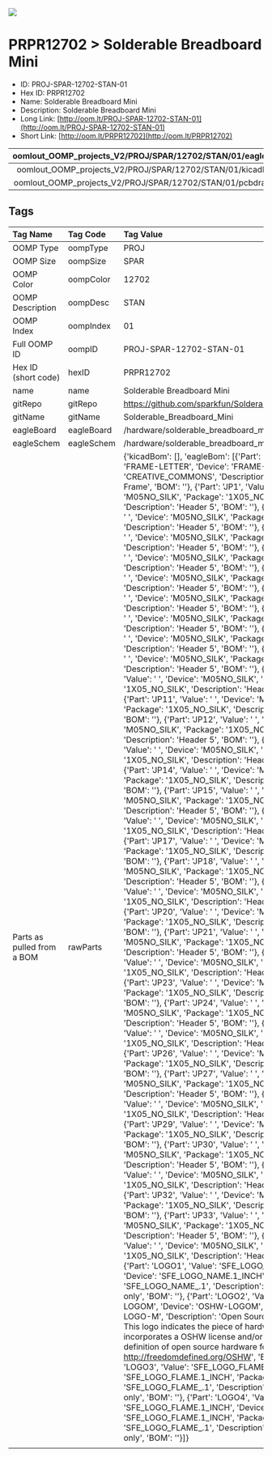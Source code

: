 


  
![][im]
# PRPR12702 > Solderable Breadboard Mini

- ID: PROJ-SPAR-12702-STAN-01
- Hex ID: PRPR12702
- Name: Solderable Breadboard Mini
- Description: Solderable Breadboard Mini
- Long Link: [http://oom.lt/PROJ-SPAR-12702-STAN-01](http://oom.lt/PROJ-SPAR-12702-STAN-01)
- Short Link: [http://oom.lt/PRPR12702](http://oom.lt/PRPR12702)
  

|oomlout_OOMP_projects_V2/PROJ/SPAR/12702/STAN/01/eagleImage.png|oomlout_OOMP_projects_V2/PROJ/SPAR/12702/STAN/01/eagleSchemImage.png|oomlout_OOMP_projects_V2/PROJ/SPAR/12702/STAN/01/kicadPcb3dFront.png|oomlout_OOMP_projects_V2/PROJ/SPAR/12702/STAN/01/kicadPcb3dBack.png|
| :---: | :---: | :---: | :---: |
|oomlout_OOMP_projects_V2/PROJ/SPAR/12702/STAN/01/kicadPcb3d.png|oomlout_OOMP_projects_V2/PROJ/SPAR/12702/STAN/01/bomBack.png|oomlout_OOMP_projects_V2/PROJ/SPAR/12702/STAN/01/bomFront.png|oomlout_OOMP_projects_V2/PROJ/SPAR/12702/STAN/01/pcbdraw.svg|
|oomlout_OOMP_projects_V2/PROJ/SPAR/12702/STAN/01/pcbdrawBack.svg||||

## Tags
  

|Tag Name|Tag Code|Tag Value|
| :--- | :--- | :--- |
|OOMP Type|oompType|PROJ|
|OOMP Size|oompSize|SPAR|
|OOMP Color|oompColor|12702|
|OOMP Description|oompDesc|STAN|
|OOMP Index|oompIndex|01|
|Full OOMP ID|oompID|PROJ-SPAR-12702-STAN-01|
|Hex ID (short code)|hexID|PRPR12702|
|name|name|Solderable Breadboard Mini|
|gitRepo|gitRepo|https://github.com/sparkfun/Solderable_Breadboard_Mini|
|gitName|gitName|Solderable_Breadboard_Mini|
|eagleBoard|eagleBoard|/hardware/solderable_breadboard_mini.brd|
|eagleSchem|eagleSchem|/hardware/solderable_breadboard_mini.sch|
|Parts as pulled from a BOM|rawParts|{'kicadBom': [], 'eagleBom': [{'Part': 'FRAME1', 'Value': 'FRAME-LETTER', 'Device': 'FRAME-LETTER', 'Package': 'CREATIVE_COMMONS', 'Description': 'Schematic Frame', 'BOM': ''}, {'Part': 'JP1', 'Value': ' ', 'Device': 'M05NO_SILK', 'Package': '1X05_NO_SILK', 'Description': 'Header 5', 'BOM': ''}, {'Part': 'JP2', 'Value': ' ', 'Device': 'M05NO_SILK', 'Package': '1X05_NO_SILK', 'Description': 'Header 5', 'BOM': ''}, {'Part': 'JP3', 'Value': ' ', 'Device': 'M05NO_SILK', 'Package': '1X05_NO_SILK', 'Description': 'Header 5', 'BOM': ''}, {'Part': 'JP4', 'Value': ' ', 'Device': 'M05NO_SILK', 'Package': '1X05_NO_SILK', 'Description': 'Header 5', 'BOM': ''}, {'Part': 'JP5', 'Value': ' ', 'Device': 'M05NO_SILK', 'Package': '1X05_NO_SILK', 'Description': 'Header 5', 'BOM': ''}, {'Part': 'JP6', 'Value': ' ', 'Device': 'M05NO_SILK', 'Package': '1X05_NO_SILK', 'Description': 'Header 5', 'BOM': ''}, {'Part': 'JP7', 'Value': ' ', 'Device': 'M05NO_SILK', 'Package': '1X05_NO_SILK', 'Description': 'Header 5', 'BOM': ''}, {'Part': 'JP8', 'Value': ' ', 'Device': 'M05NO_SILK', 'Package': '1X05_NO_SILK', 'Description': 'Header 5', 'BOM': ''}, {'Part': 'JP9', 'Value': ' ', 'Device': 'M05NO_SILK', 'Package': '1X05_NO_SILK', 'Description': 'Header 5', 'BOM': ''}, {'Part': 'JP10', 'Value': ' ', 'Device': 'M05NO_SILK', 'Package': '1X05_NO_SILK', 'Description': 'Header 5', 'BOM': ''}, {'Part': 'JP11', 'Value': ' ', 'Device': 'M05NO_SILK', 'Package': '1X05_NO_SILK', 'Description': 'Header 5', 'BOM': ''}, {'Part': 'JP12', 'Value': ' ', 'Device': 'M05NO_SILK', 'Package': '1X05_NO_SILK', 'Description': 'Header 5', 'BOM': ''}, {'Part': 'JP13', 'Value': ' ', 'Device': 'M05NO_SILK', 'Package': '1X05_NO_SILK', 'Description': 'Header 5', 'BOM': ''}, {'Part': 'JP14', 'Value': ' ', 'Device': 'M05NO_SILK', 'Package': '1X05_NO_SILK', 'Description': 'Header 5', 'BOM': ''}, {'Part': 'JP15', 'Value': ' ', 'Device': 'M05NO_SILK', 'Package': '1X05_NO_SILK', 'Description': 'Header 5', 'BOM': ''}, {'Part': 'JP16', 'Value': ' ', 'Device': 'M05NO_SILK', 'Package': '1X05_NO_SILK', 'Description': 'Header 5', 'BOM': ''}, {'Part': 'JP17', 'Value': ' ', 'Device': 'M05NO_SILK', 'Package': '1X05_NO_SILK', 'Description': 'Header 5', 'BOM': ''}, {'Part': 'JP18', 'Value': ' ', 'Device': 'M05NO_SILK', 'Package': '1X05_NO_SILK', 'Description': 'Header 5', 'BOM': ''}, {'Part': 'JP19', 'Value': ' ', 'Device': 'M05NO_SILK', 'Package': '1X05_NO_SILK', 'Description': 'Header 5', 'BOM': ''}, {'Part': 'JP20', 'Value': ' ', 'Device': 'M05NO_SILK', 'Package': '1X05_NO_SILK', 'Description': 'Header 5', 'BOM': ''}, {'Part': 'JP21', 'Value': ' ', 'Device': 'M05NO_SILK', 'Package': '1X05_NO_SILK', 'Description': 'Header 5', 'BOM': ''}, {'Part': 'JP22', 'Value': ' ', 'Device': 'M05NO_SILK', 'Package': '1X05_NO_SILK', 'Description': 'Header 5', 'BOM': ''}, {'Part': 'JP23', 'Value': ' ', 'Device': 'M05NO_SILK', 'Package': '1X05_NO_SILK', 'Description': 'Header 5', 'BOM': ''}, {'Part': 'JP24', 'Value': ' ', 'Device': 'M05NO_SILK', 'Package': '1X05_NO_SILK', 'Description': 'Header 5', 'BOM': ''}, {'Part': 'JP25', 'Value': ' ', 'Device': 'M05NO_SILK', 'Package': '1X05_NO_SILK', 'Description': 'Header 5', 'BOM': ''}, {'Part': 'JP26', 'Value': ' ', 'Device': 'M05NO_SILK', 'Package': '1X05_NO_SILK', 'Description': 'Header 5', 'BOM': ''}, {'Part': 'JP27', 'Value': ' ', 'Device': 'M05NO_SILK', 'Package': '1X05_NO_SILK', 'Description': 'Header 5', 'BOM': ''}, {'Part': 'JP28', 'Value': ' ', 'Device': 'M05NO_SILK', 'Package': '1X05_NO_SILK', 'Description': 'Header 5', 'BOM': ''}, {'Part': 'JP29', 'Value': ' ', 'Device': 'M05NO_SILK', 'Package': '1X05_NO_SILK', 'Description': 'Header 5', 'BOM': ''}, {'Part': 'JP30', 'Value': ' ', 'Device': 'M05NO_SILK', 'Package': '1X05_NO_SILK', 'Description': 'Header 5', 'BOM': ''}, {'Part': 'JP31', 'Value': ' ', 'Device': 'M05NO_SILK', 'Package': '1X05_NO_SILK', 'Description': 'Header 5', 'BOM': ''}, {'Part': 'JP32', 'Value': ' ', 'Device': 'M05NO_SILK', 'Package': '1X05_NO_SILK', 'Description': 'Header 5', 'BOM': ''}, {'Part': 'JP33', 'Value': ' ', 'Device': 'M05NO_SILK', 'Package': '1X05_NO_SILK', 'Description': 'Header 5', 'BOM': ''}, {'Part': 'JP34', 'Value': ' ', 'Device': 'M05NO_SILK', 'Package': '1X05_NO_SILK', 'Description': 'Header 5', 'BOM': ''}, {'Part': 'LOGO1', 'Value': 'SFE_LOGO_NAME.1_INCH', 'Device': 'SFE_LOGO_NAME.1_INCH', 'Package': 'SFE_LOGO_NAME_.1', 'Description': 'SFE Logo, name only', 'BOM': ''}, {'Part': 'LOGO2', 'Value': 'OSHW-LOGOM', 'Device': 'OSHW-LOGOM', 'Package': 'OSHW-LOGO-M', 'Description': 'Open Source Hardware Logo This logo indicates the piece of hardware it is found on incorporates a OSHW license and/or adheres to the definition of open source hardware found here: http://freedomdefined.org/OSHW', 'BOM': ''}, {'Part': 'LOGO3', 'Value': 'SFE_LOGO_FLAME.1_INCH', 'Device': 'SFE_LOGO_FLAME.1_INCH', 'Package': 'SFE_LOGO_FLAME_.1', 'Description': 'SFE Logo, flame only', 'BOM': ''}, {'Part': 'LOGO4', 'Value': 'SFE_LOGO_FLAME.1_INCH', 'Device': 'SFE_LOGO_FLAME.1_INCH', 'Package': 'SFE_LOGO_FLAME_.1', 'Description': 'SFE Logo, flame only', 'BOM': ''}]}|
||||



[im]: PROJ/SPAR/12702/STAN/01/kicadPcb3d_450.png
